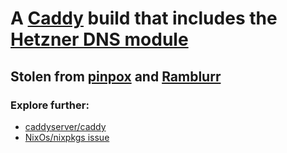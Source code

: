 # A [Caddy](https://caddyserver.com/) build that includes the [Hetzner DNS module](https://github.com/caddy-dns/hetzner)
## Stolen from [pinpox](https://github.com/pinpox/nixos-caddy-patched) and [Ramblurr](https://github.com/Ramblurr/nixos-caddy)

### Explore further:
 - [caddyserver/caddy](https://github.com/caddyserver/caddy/blob/master/cmd/caddy/main.go)
 - [NixOs/nixpkgs issue](https://github.com/NixOS/nixpkgs/issues/14671)
